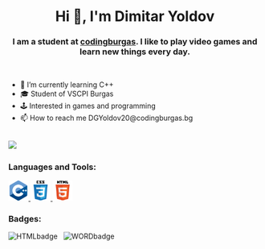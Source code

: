 <h1 align="center">Hi 👋, I'm Dimitar Yoldov</h1>
<h3 align="center">I am a student at <a href= "https://github.com/codingburgas">codingburgas</a>. I like to play video games and learn new things every day.</h3>
<br>
<ul>
  <li> 🌱 I’m currently learning C++</li>
  <li> 🎓 Student of VSCPI Burgas</li>
  <li> 🕹 Interested in games and programming</li>
  <li> 📫 How to reach me DGYoldov20@codingburgas.bg</li>
 </ul>
<br>
<a href="https://hits.seeyoufarm.com"><img src="https://hits.seeyoufarm.com/api/count/incr/badge.svg?url=https%3A%2F%2Fgithub.com%2FDGYoldov20&count_bg=%2333A4EC&title_bg=%23808482&icon=sourcegraph.svg&icon_color=%23FFFFFF&title=Visitors&edge_flat=false"/></a>

<h3 align="left">Languages and Tools:</h3>
<p align="left"> <a href="https://www.w3schools.com/cpp/" target="_blank"> <img src="https://raw.githubusercontent.com/devicons/devicon/master/icons/cplusplus/cplusplus-original.svg" alt="cplusplus" width="40" height="40"/> </a> <a href="https://www.w3schools.com/css/" target="_blank"> <img src="https://raw.githubusercontent.com/devicons/devicon/master/icons/css3/css3-original-wordmark.svg" alt="css3" width="40" height="40"/> </a> <a href="https://www.w3.org/html/" target="_blank"> <img src="https://raw.githubusercontent.com/devicons/devicon/master/icons/html5/html5-original-wordmark.svg" alt="html5" width="40" height="40"/> </a> </p>


<h3 align= "left">Badges:</h3>
<p align= "left"><img src= "https://images.credly.com/size/680x680/images/241488f4-9110-41aa-804e-51a8f8ba430d/MTA-Introduction_to_Programming_Using_HTML_and_CSS-600x600.png" alt= "HTMLbadge" width= "50" height= "50"> &nbsp <img src= "https://images.credly.com/size/680x680/images/fd092703-61db-4e9f-9c7c-2211d44ca87d/MOS_Word.png" alt= "WORDbadge" width= "50" height= "50"</p>

